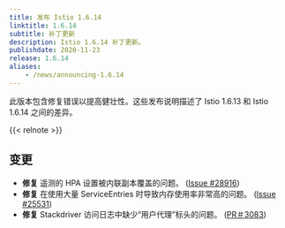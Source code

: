 ```yaml
---
title: 发布 Istio 1.6.14
linktitle: 1.6.14
subtitle: 补丁更新
description: Istio 1.6.14 补丁更新。
publishdate: 2020-11-23
release: 1.6.14
aliases:
    - /news/announcing-1.6.14
---
```


此版本包含修复错误以提高健壮性。这些发布说明描述了 Istio 1.6.13 和 Istio 1.6.14 之间的差异。

{{< relnote >}}

## 变更

- **修复** 遥测的 HPA 设置被内联副本覆盖的问题。
  ([Issue #28916](https://github.com/istio/istio/issues/28916))
- **修复** 在使用大量 ServiceEntries 时导致内存使用率非常高的问题。
  ([Issue #25531](https://github.com/istio/istio/issues/25531))
- **修复** Stackdriver 访问日志中缺少“用户代理”标头的问题。
  ([PR＃3083](https://github.com/istio/proxy/pull/3083))
